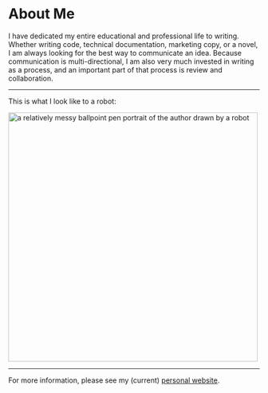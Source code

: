 # About Me

I have dedicated my entire educational and professional life to writing. Whether writing code, technical documentation, marketing copy, or a novel, I am always looking for the best way to communicate an idea. Because communication is multi-directional, I am also very much invested in writing as a process, and an important part of that process is review and collaboration.

---

This is what I look like to a robot:

<picture>
<img alt="a relatively messy ballpoint pen portrait of the author drawn by a robot" src="https://shawnhuelle.files.wordpress.com/2023/07/robotportrait3.jpg?w=784" height="500px">
</picture>

---

For more information, please see my (current) [personal website](https://shawnhuelle.com).
